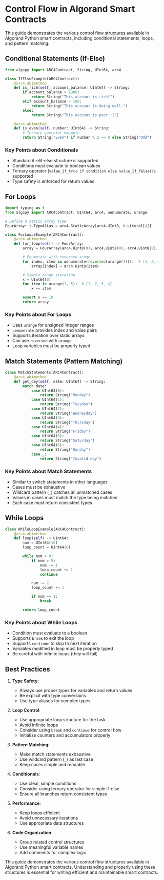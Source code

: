 # Control Flow in Algorand Smart Contracts

This guide demonstrates the various control flow structures available in Algorand Python smart contracts, including conditional statements, loops, and pattern matching.

## Conditional Statements (If-Else)

```python
from algopy import ARC4Contract, String, UInt64, arc4

class IfElseExample(ARC4Contract):
    @arc4.abimethod
    def is_rich(self, account_balance: UInt64) -> String:
        if account_balance > 1000:
            return String("This account is rich!")
        elif account_balance > 100:
            return String("This account is doing well.")
        else:
            return String("This account is poor :(")

    @arc4.abimethod
    def is_even(self, number: UInt64) -> String:
        # Ternary operator example
        return String("Even") if number % 2 == 0 else String("Odd")
```

### Key Points about Conditionals
- Standard if-elif-else structure is supported
- Conditions must evaluate to boolean values
- Ternary operator (`value_if_true if condition else value_if_false`) is supported
- Type safety is enforced for return values

## For Loops

```python
import typing as t
from algopy import ARC4Contract, UInt64, arc4, uenumerate, urange

# Define a static array type
FourArray: t.TypeAlias = arc4.StaticArray[arc4.UInt8, t.Literal[4]]

class ForLoopsExample(ARC4Contract):
    @arc4.abimethod
    def for_loop(self) -> FourArray:
        array = FourArray(arc4.UInt8(0), arc4.UInt8(0), arc4.UInt8(0), arc4.UInt8(0))

        # Enumerate with reversed range
        for index, item in uenumerate(reversed(urange(4))):  # [3, 2, 1, 0]
            array[index] = arc4.UInt8(item)

        # Simple range iteration
        x = UInt64(0)
        for item in urange(1, 5):  # [1, 2, 3, 4]
            x += item

        assert x == 10
        return array
```

### Key Points about For Loops
- Uses `urange` for unsigned integer ranges
- `uenumerate` provides index and value pairs
- Supports iteration over static arrays
- Can use `reversed` with `urange`
- Loop variables must be properly typed

## Match Statements (Pattern Matching)

```python
class MatchStatements(ARC4Contract):
    @arc4.abimethod
    def get_day(self, date: UInt64) -> String:
        match date:
            case UInt64(0):
                return String("Monday")
            case UInt64(1):
                return String("Tuesday")
            case UInt64(2):
                return String("Wednesday")
            case UInt64(3):
                return String("Thursday")
            case UInt64(4):
                return String("Friday")
            case UInt64(5):
                return String("Saturday")
            case UInt64(6):
                return String("Sunday")
            case _:
                return String("Invalid day")
```

### Key Points about Match Statements
- Similar to switch statements in other languages
- Cases must be exhaustive
- Wildcard pattern (`_`) catches all unmatched cases
- Values in cases must match the type being matched
- Each case must return consistent types

## While Loops

```python
class WhileLoopExample(ARC4Contract):
    @arc4.abimethod
    def loop(self) -> UInt64:
        num = UInt64(10)
        loop_count = UInt64(0)

        while num > 0:
            if num > 5:
                num -= 1
                loop_count += 1
                continue

            num -= 2
            loop_count += 1

            if num == 1:
                break

        return loop_count
```

### Key Points about While Loops
- Condition must evaluate to a boolean
- Supports `break` to exit the loop
- Supports `continue` to skip to next iteration
- Variables modified in loop must be properly typed
- Be careful with infinite loops (they will fail)

## Best Practices

1. **Type Safety**:
   - Always use proper types for variables and return values
   - Be explicit with type conversions
   - Use type aliases for complex types

2. **Loop Control**:
   - Use appropriate loop structure for the task
   - Avoid infinite loops
   - Consider using `break` and `continue` for control flow
   - Initialize counters and accumulators properly

3. **Pattern Matching**:
   - Make match statements exhaustive
   - Use wildcard pattern (`_`) as last case
   - Keep cases simple and readable

4. **Conditionals**:
   - Use clear, simple conditions
   - Consider using ternary operator for simple if-else
   - Ensure all branches return consistent types

5. **Performance**:
   - Keep loops efficient
   - Avoid unnecessary iterations
   - Use appropriate data structures

6. **Code Organization**:
   - Group related control structures
   - Use meaningful variable names
   - Add comments for complex logic

This guide demonstrates the various control flow structures available in Algorand Python smart contracts. Understanding and properly using these structures is essential for writing efficient and maintainable smart contracts.
